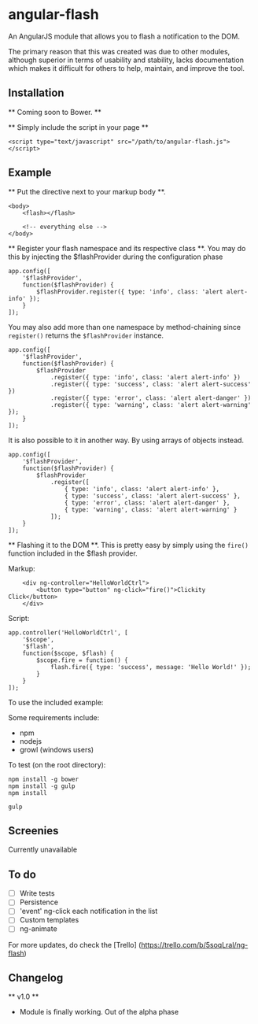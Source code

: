 angular-flash
=============

An AngularJS module that allows you to flash a notification to the DOM.

The primary reason that this was created was due to other modules, although superior in terms of usability and stability, lacks documentation which makes it difficult for others to help, maintain, and improve the tool.

## Installation

** Coming soon to Bower. **

** Simply include the script in your page **

```
<script type="text/javascript" src="/path/to/angular-flash.js"></script>
```

## Example ##

** Put the directive next to your markup body **. 

```
<body>
	<flash></flash>

	<!-- everything else -->
</body>
```

** Register your flash namespace and its respective class **. You may do this by injecting the $flashProvider during the configuration phase

```
app.config([
	'$flashProvider',
	function($flashProvider) {
		$flashProvider.register({ type: 'info', class: 'alert alert-info' });
	}
]);
```

You may also add more than one namespace by method-chaining since ```register()``` returns the ```$flashProvider``` instance.

```
app.config([
	'$flashProvider',
	function($flashProvider) {
		$flashProvider
			.register({ type: 'info', class: 'alert alert-info' })
			.register({ type: 'success', class: 'alert alert-success' })
			.register({ type: 'error', class: 'alert alert-danger' })
			.register({ type: 'warning', class: 'alert alert-warning' });
	}
]);
```

It is also possible to it in another way. By using arrays of objects instead.

```
app.config([
	'$flashProvider',
	function($flashProvider) {
		$flashProvider
			.register([
				{ type: 'info', class: 'alert alert-info' },
				{ type: 'success', class: 'alert alert-success' },
				{ type: 'error', class: 'alert alert-danger' },
				{ type: 'warning', class: 'alert alert-warning' }
			]);
	}
]);
```

** Flashing it to the DOM **. This is pretty easy by simply using the ```fire()``` function included in the $flash provider.

Markup:

```
	<div ng-controller="HelloWorldCtrl">
		<button type="button" ng-click="fire()">Clickity Click</button>
	</div>
````

Script:

```
app.controller('HelloWorldCtrl', [
	'$scope', 
	'$flash',
	function($scope, $flash) {
		$scope.fire = function() {
			flash.fire({ type: 'success', message: 'Hello World!' });
		}
	}
]);
```

To use the included example:

Some requirements include:

- npm
- nodejs
- growl (windows users)

To test (on the root directory):

```
npm install -g bower
npm install -g gulp
npm install

gulp
```

## Screenies ##

Currently unavailable

## To do ##

- [ ] Write tests
- [ ] Persistence
- [ ] 'event' ng-click each notification in the list
- [ ] Custom templates
- [ ] ng-animate

For more updates, do check the [Trello] (https://trello.com/b/5soqLral/ng-flash)

## Changelog ##

** v1.0 **

- Module is finally working. Out of the alpha phase
